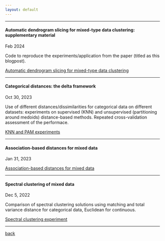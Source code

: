```yaml
---
layout: default
---
```




---------------------

#### Automatic dendrogram slicing for mixed-type data clustering: supplementary material

Feb 2024

Code to reproduce the experiments/application from the paper (titled as this blogpost).

[Automatic dendrogram slicing for mixed-type data clustering](blogposts_archive/SR_despota_mix_supplementary.html)



---------------------

#### Categorical distances: the delta framework

Oct 30, 2023

Use of different distances/dissimilarities for categorical data on different datasets: experiments on supervised (KNN) and unsupervised (partitioning around medoids) distance-based methods. Repeated cross-validation assessment of the performace.

[KNN and PAM experiments](blogposts_archive/delta_framework_experiment_for_pattern_recognition.html)


<!-- ---------------------


#### On the top-down vs bottom-up dendrogram

Apr 29, 2023

[small time experiments](blogposts_archive/custom_hclust_check.html)
 -->

---------------------

#### Association-based distances for mixed data

Jan 31, 2023

[Association-based distances for mixed data](blogposts_archive/computing_delta_for_mixed_data.html)

---------------------

#### Spectral clustering of mixed data

Dec 5, 2022

Comparison of spectral clustering solutions using matching and total variance distance for categorical data, Euclidean for continuous.

[Spectral clustering experiment](blogposts_archive/spectral_clust_mixed.html)

---------------------

[back](./)
